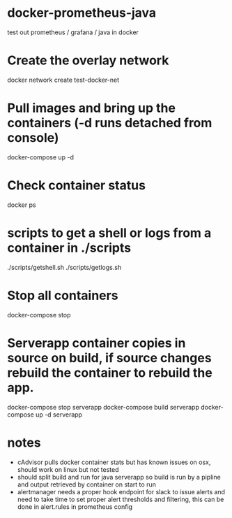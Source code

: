 # docker-prometheus-java
 test out prometheus / grafana / java in docker

# Create the overlay network
 docker network create test-docker-net

# Pull images and bring up the containers (-d runs detached from console)
 docker-compose up -d

# Check container status
 docker ps

# scripts to get a shell or logs from a container in ./scripts
 ./scripts/getshell.sh <containername>
 ./scripts/getlogs.sh <containername>

# Stop all containers
 docker-compose stop

# Serverapp container copies in source on build, if source changes rebuild the container to rebuild the app.
 docker-compose stop serverapp
 docker-compose build serverapp
 docker-compose up -d serverapp

 # notes
 * cAdvisor pulls docker container stats but has known issues on osx, should work on linux but not tested
 * should split build and run for java serverapp so build is run by a pipline and output retrieved by container on start to run
 * alertmanager needs a proper hook endpoint for slack to issue alerts and need to take time to set proper alert thresholds and filtering, this can be done in alert.rules in prometheus config
